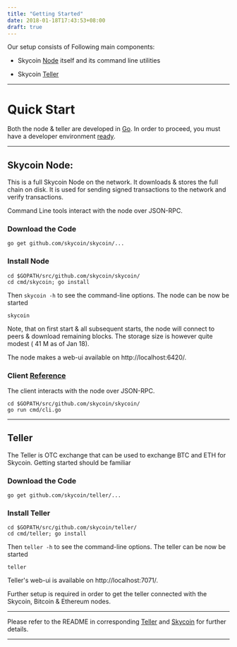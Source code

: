 ```yaml
---
title: "Getting Started"
date: 2018-01-18T17:43:53+08:00
draft: true
---
```


Our setup consists of Following main components:

* Skycoin [Node](https://github.com/skycoin/skycoin) itself and its command line utilities

* Skycoin [Teller](https://github.com/skycoin/teller)

---

# Quick Start

Both the node & teller are developed in [Go](https://golang.org/doc). In order to proceed, you must have a developer environment [ready](https://golang.org/doc/install).

---

## Skycoin Node:

This is a full Skycoin Node on the network. It downloads & stores the full chain on disk. It is used for sending signed transactions to the network and verify transactions.

Command Line tools interact with the node over JSON-RPC.

### Download the Code

```
go get github.com/skycoin/skycoin/...
```

### Install Node

```
cd $GOPATH/src/github.com/skycoin/skycoin/
cd cmd/skycoin; go install
```

Then `skycoin -h` to see the command-line options. The node can be now be started

```
skycoin
```

Note, that on first start & all subsequent starts, the node will connect to peers & download remaining blocks. The storage size is however quite modest ( 41 M as of Jan 18).

The node makes a web-ui available on http://localhost:6420/.

### Client [Reference](https://github.com/skycoin/skycoin/blob/develop/cmd/cli/README.md)

The client interacts with the node over JSON-RPC.

```
cd $GOPATH/src/github.com/skycoin/skycoin/
go run cmd/cli.go
```

---

## Teller

The Teller is OTC exchange that can be used to exchange BTC and ETH for Skycoin. Getting started should be familiar

### Download the Code

```
go get github.com/skycoin/teller/...
```

### Install Teller

```
cd $GOPATH/src/github.com/skycoin/teller/
cd cmd/teller; go install
```

Then `teller -h` to see the command-line options. The teller can be now be started

```
teller
```

Teller's web-ui is available on http://localhost:7071/.

Further setup is required in order to get the teller connected with the Skycoin, Bitcoin & Ethereum nodes.

---

Please refer to the README in corresponding [Teller](https://github.com/skycoin/teller) and [Skycoin](https://github.com/skycoin/skycoin) for further details.

---
